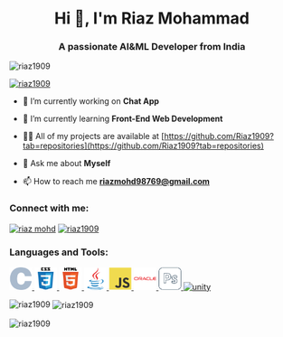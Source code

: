 <h1 align="center">Hi 👋, I'm Riaz Mohammad</h1>
<h3 align="center">A passionate AI&ML Developer from India</h3>

<p align="left"> <img src="https://komarev.com/ghpvc/?username=riaz1909&label=Profile%20views&color=0e75b6&style=flat" alt="riaz1909" /> </p>

<p align="left"> <a href="https://github.com/ryo-ma/github-profile-trophy"><img src="https://github-profile-trophy.vercel.app/?username=riaz1909" alt="riaz1909" /></a> </p>

- 🔭 I’m currently working on **Chat App**

- 🌱 I’m currently learning **Front-End Web Development**

- 👨‍💻 All of my projects are available at [https://github.com/Riaz1909?tab=repositories](https://github.com/Riaz1909?tab=repositories)

- 💬 Ask me about **Myself**

- 📫 How to reach me **riazmohd98769@gmail.com**

<h3 align="left">Connect with me:</h3>
<p align="left">
<a href="https://linkedin.com/in/riaz mohd" target="blank"><img align="center" src="https://raw.githubusercontent.com/rahuldkjain/github-profile-readme-generator/master/src/images/icons/Social/linked-in-alt.svg" alt="riaz mohd" height="30" width="40" /></a>
<a href="https://instagram.com/riaz1909" target="blank"><img align="center" src="https://raw.githubusercontent.com/rahuldkjain/github-profile-readme-generator/master/src/images/icons/Social/instagram.svg" alt="riaz1909" height="30" width="40" /></a>
</p>

<h3 align="left">Languages and Tools:</h3>
<p align="left"> <a href="https://www.cprogramming.com/" target="_blank" rel="noreferrer"> <img src="https://raw.githubusercontent.com/devicons/devicon/master/icons/c/c-original.svg" alt="c" width="40" height="40"/> </a> <a href="https://www.w3schools.com/css/" target="_blank" rel="noreferrer"> <img src="https://raw.githubusercontent.com/devicons/devicon/master/icons/css3/css3-original-wordmark.svg" alt="css3" width="40" height="40"/> </a> <a href="https://www.w3.org/html/" target="_blank" rel="noreferrer"> <img src="https://raw.githubusercontent.com/devicons/devicon/master/icons/html5/html5-original-wordmark.svg" alt="html5" width="40" height="40"/> </a> <a href="https://www.java.com" target="_blank" rel="noreferrer"> <img src="https://raw.githubusercontent.com/devicons/devicon/master/icons/java/java-original.svg" alt="java" width="40" height="40"/> </a> <a href="https://developer.mozilla.org/en-US/docs/Web/JavaScript" target="_blank" rel="noreferrer"> <img src="https://raw.githubusercontent.com/devicons/devicon/master/icons/javascript/javascript-original.svg" alt="javascript" width="40" height="40"/> </a> <a href="https://www.oracle.com/" target="_blank" rel="noreferrer"> <img src="https://raw.githubusercontent.com/devicons/devicon/master/icons/oracle/oracle-original.svg" alt="oracle" width="40" height="40"/> </a> <a href="https://www.photoshop.com/en" target="_blank" rel="noreferrer"> <img src="https://raw.githubusercontent.com/devicons/devicon/master/icons/photoshop/photoshop-line.svg" alt="photoshop" width="40" height="40"/> </a> <a href="https://unity.com/" target="_blank" rel="noreferrer"> <img src="https://www.vectorlogo.zone/logos/unity3d/unity3d-icon.svg" alt="unity" width="40" height="40"/> </a> </p>

<p><img align="left" src="https://github-readme-stats.vercel.app/api/top-langs?username=riaz1909&show_icons=true&locale=en&layout=compact" alt="riaz1909" /></p>

<p>&nbsp;<img align="center" src="https://github-readme-stats.vercel.app/api?username=riaz1909&show_icons=true&locale=en" alt="riaz1909" /></p>

<p><img align="center" src="https://github-readme-streak-stats.herokuapp.com/?user=riaz1909&" alt="riaz1909" /></p>

